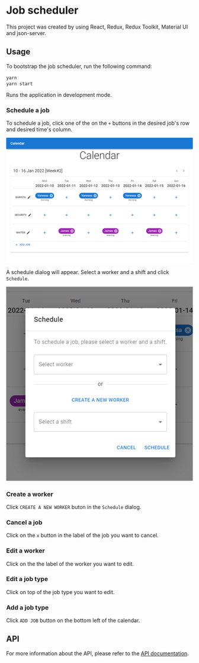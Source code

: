 # Job scheduler

This project was created by using React, Redux, Redux Toolkit, Material UI and json-server.

Usage
-----
To bootstrap the job scheduler, run the following command:
```
yarn
yarn start
```

Runs the application in development mode.

### Schedule a job

To schedule a job, click one of the on the `+` buttons in the desired job's row and desired time's column.

![App](/screenshots/app.png "App")

A schedule dialog will appear. Select a worker and a shift and click `Schedule`.

![Schedule a job](/screenshots/schedule-a-job.png "Schedule a job")

### Create a worker

Click `CREATE A NEW WORKER` buton in the `Schedule` dialog.

### Cancel a job

Click on the `x` button in the label of the job you want to cancel.

### Edit a worker

Click on the the label of the worker you want to edit.

### Edit a job type

Click on top of the job type you want to edit.

### Add a job type

Click `ADD JOB` button on the bottom left of the calendar.


API
----
For more information about the API, please refer to the [API documentation](./API.md).
